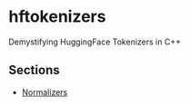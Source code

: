 # hftokenizers
Demystifying HuggingFace Tokenizers in C++

## Sections
- [Normalizers](src/normalizers/)